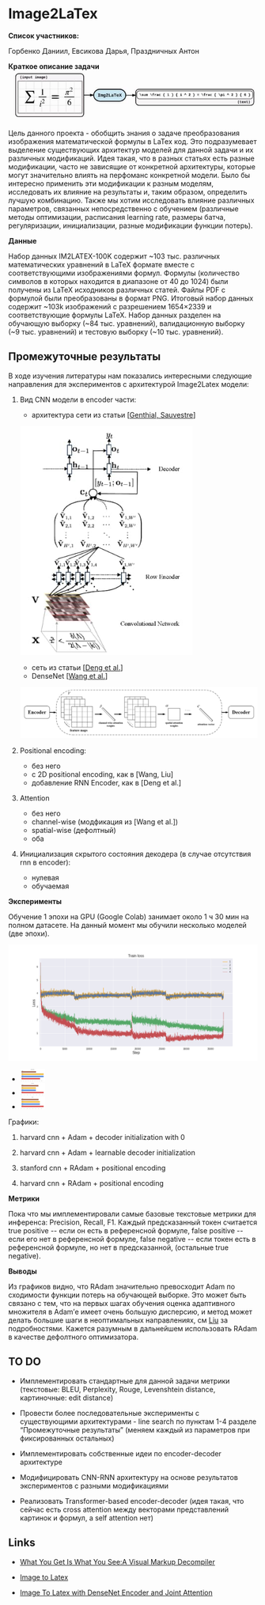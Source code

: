 # Image2LaTex

**Список участников:**

Горбенко Даниил, Евсикова Дарья, Праздничных Антон

**Краткое описание задачи**
![scheme](./imgs/scheme.jpg)

Цель данного проекта - обобщить знания о задаче преобразования изображения математической формулы в LaTex код. Это подразумевает выделение существующих архитектур моделей для данной задачи и их различных модификаций. Идея такая, что в разных статьях есть разные модификации, часто не зависящие от конкретной архитектуры, которые могут значительно влиять на перфоманс конкретной модели. Было бы интересно применить эти модификации к разным моделям, исследовать их влияние на результаты и, таким образом, определить лучшую комбинацию. Также мы хотим исследовать влияние различных параметров, связанных непосредственно с обучением (различные методы оптимизации, расписания learning rate, размеры батча, регуляризации, инициализации, разные модификации функции потерь). 

**Данные**

Набор данных IM2LATEX-100K содержит ~103 тыс. различных математических уравнений в LaTeX формате вместе с соответствующими изображениями формул. Формулы (количество символов в которых находится в диапазоне от 40 до 1024) были получены из LaTeX исходников различных статей. Файлы PDF с формулой были преобразованы в формат PNG. Итоговый набор данных содержит ~103k изображений с разрешением 1654×2339 и соответствующие формулы LaTeX. Набор данных разделен на обучающую выборку (~84 тыс. уравнений), валидационную выборку (~9 тыс. уравнений) и тестовую выборку (~10 тыс. уравнений).

## Промежуточные результаты

В ходе изучения литературы нам показались интересными следующие направления для экспериментов с архитектурой Image2Latex модели:

1. Вид CNN модели в encoder части:
    - архитектура сети из статьи [[Genthial, Sauvestre](http://cs231n.stanford.edu/reports/2017/pdfs/815.pdf)]

    ![net1](./imgs/harvard.jpg)
    
    - сеть из статьи [[Deng et al.](https://arxiv.org/pdf/1609.04938v1.pdf)]
    - DenseNet [[Wang et al.](https://pdf.sciencedirectassets.com/280203/1-s2.0-S1877050919X00034/1-s2.0-S1877050919302686/main.pdf?X-Amz-Security-Token=IQoJb3JpZ2luX2VjEAUaCXVzLWVhc3QtMSJHMEUCIQDlkyO6sZ6uJWozMXBMJvVVERvglN%2BKfHZ%2F7W6i5BMIzQIgFREQ0PDh%2FEljeyXWDsYlTRFytNim3VrnZ131I1s00cAqgwQIvv%2F%2F%2F%2F%2F%2F%2F%2F%2F%2FARAEGgwwNTkwMDM1NDY4NjUiDIaZOYY9Ffi%2BBH7SAirXAxiqW8XiYJ7zHYRsMIUCsNG4gwmd%2BdLWv%2FK24FCpSQuCvSd6G%2BmMeuhPaDu09dEiEoFdfGLCwxN%2FVAURRij%2BS7H8VfgGzD6vkXgEJXJPEtsPhaK6laXIzaHgpJSRSgP0iJEZvX1gpYK0rLRd7xqjN7g4JxEaYU2NiYYtiqLeZ95GERyaJJINlE%2F8f%2BF%2FYTQr1%2FwZz6tcaJh%2Bsx7HpjKFBFfPMLkDWMgFLLJwWk6by9TXRjTvvTBjO4gsUSyIAETyPu8pM7hWXkbX0HOnwz7aEV5uc0bFc8DMaUxwQrnDTGp6tKgCxQk3%2FyFduW4h044AFxj2kODAceyeal2y2lwNdONXFbz9d2U6f%2FMUcMFdxUZzM0pL2LlGjw7hbYqJzQiNGP57DWm7X4%2FXNNm1dD09LAQVIS8ojeF6%2BvKNnyMehkEXR0QpL%2FN2KsTLkB%2FSLPDHSvNUDorSWXEDxYyGd4NSAeRAG%2FpifqVjnMRFiY8V%2FoGx0edA8%2FbAUqqofimRlvhmaKkG2LR2pQmc%2BL02kQ34MEP7FMYqI35Z3%2BmkTfINrKvUa3n9sn0tEokIDvM%2BNUZjmBnX6Yfnfx1adga%2BJmJtnmqDvQyI505faJCkBoYqYfI3b77ANQ58xjDRsI2GBjqlAcfrrA65%2FMxGOeaRQrgD3gs%2BxdZWVv5gMSHbJjKDT4MXHgbFwTf9fk64xgr6tWolLQy16UpGOaI0eqzo0cqJYPI5tFgQz7ZqcKUlwYq1fAQa61cy4DzhdnQT%2BYvXmGyplR%2B40QJ5UAfj2%2F7iSKFpaD8PFxLOXfrMoA9jHrACSzgaggDnjmH34wsuTClxZ3v98Ca6DTh%2Fw8pBilsaKx89mwHxIOVdAQ%3D%3D&X-Amz-Algorithm=AWS4-HMAC-SHA256&X-Amz-Date=20210611T130718Z&X-Amz-SignedHeaders=host&X-Amz-Expires=300&X-Amz-Credential=ASIAQ3PHCVTY5GR4RU4V%2F20210611%2Fus-east-1%2Fs3%2Faws4_request&X-Amz-Signature=4ced4119254503da9abe2467235b040fe8d08388ed62e49036a81da4b2034403&hash=528fb961803354177fdd295713429173ca5aa8a27f71a6f4ea080034984d34e6&host=68042c943591013ac2b2430a89b270f6af2c76d8dfd086a07176afe7c76c2c61&pii=S1877050919302686&tid=spdf-d6f28301-0cba-4280-9071-8c3cae19232f&sid=419612c63573184e018bd2d6e9ebb7b42741gxrqb&type=client)]

    ![net2](./imgs/densenet.jpg)

2. Positional encoding:
     - без него
     - с 2D positional encoding, как в [Wang, Liu]
     - добавление RNN Encoder, как в [Deng et al.]
     
3. Attention
     - без него
     - channel-wise  (модфикация из [Wang et al.])
     - spatial-wise (дефолтный)
     - оба
     
4. Инициализация скрытого состояния декодера (в случае отсутствия rnn в encoder):
     - нулевая
     - обучаемая

**Эксперименты**

Обучение 1 эпохи на GPU (Google Colab) занимает около 1 ч 30 мин на полном датасете. На данный момент мы обучили несколько моделей (две эпохи).

![loss](./imgs/train_loss.png)

<ul>
    <li><img src="./imgs/test_precision.png" alt="precision" width="50"/></li>
    <li><img src="./imgs/test_recall.png" alt="recall" width="50"></li>
    <li><img src="./imgs/test_f1.png" alt="f1" width="50"></li>
</ul>

Графики:

1. harvard cnn + Adam + decoder initialization with 0

2. harvard cnn + Adam + learnable decoder initialization

3. stanford cnn + RAdam + positional encoding

4. harvard cnn + RAdam + positional encoding

**Метрики**

Пока что мы имплементировали самые базовые текстовые метрики для инференса: Precision, Recall, F1. Каждый предсказанный токен считается true positive -- если он есть в референсной формуле, false positive -- если его нет в референсной формуле, false negative -- если токен есть в референсной формуле, но нет в предсказанной, (остальные true negative). 


**Выводы**

Из графиков видно, что RAdam значительно превосходит Adam по сходимости функции потерь на обучающей выборке. Это может быть связано с тем, что на первых шагах обучения оценка адаптивного множителя в Adam’е имеет очень большую дисперсию, и метод может делать большие шаги в неоптимальных направлениях, см [Liu](https://arxiv.org/pdf/1908.03265.pdf) за подробностями. Кажется разумным в дальнейшем использовать RAdam в качестве дефолтного оптимизатора.

## TO DO

* Имплементировать стандартные для данной задачи метрики (текстовые: BLEU, Perplexity, Rouge, Levenshtein distance, картиночные: edit distance)

* Провести более последовательные эксперименты с существующими архитектурами - line search по пунктам 1-4 разделе “Промежуточные результаты” (меняем каждый из параметров при фиксированных остальных)

* Имплементировать собственные идеи по encoder-decoder архитектуре

* Модифицировать CNN-RNN архитектуру на основе результатов экспериментов с разными модификациями

* Реализовать Transformer-based encoder-decoder (идея такая, что сейчас есть cross attention между векторами представлений картинок и формул, а self attention нет)


## Links

* [What You Get Is What You See:A Visual Markup Decompiler](https://arxiv.org/pdf/1609.04938v1.pdf)

* [Image to Latex](http://cs231n.stanford.edu/reports/2017/pdfs/815.pdf)

* [Image To Latex with DenseNet Encoder and Joint Attention](https://www.sciencedirect.com/science/article/pii/S1877050919302686/pdf?md5=28f37e951b6f27a28b3ebb1879d5ed94&pid=1-s2.0-S1877050919302686-main.pdf)
